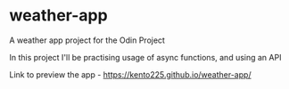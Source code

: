 # weather-app
A weather app project for the Odin Project

In this project I'll be practising usage of async functions, and using an API

Link to preview the app - https://kento225.github.io/weather-app/
